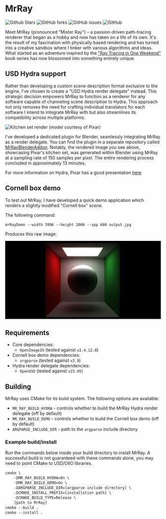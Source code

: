 # MrRay

![Github Stars](https://img.shields.io/github/stars/lijenicol/MrRay?style=flat)
![GitHub forks](https://img.shields.io/github/forks/lijenicol/MrRay?style=flat)
![GitHub issues](https://img.shields.io/github/issues/lijenicol/MrRay?style=flat)
![GitHub](https://img.shields.io/github/license/lijenicol/MrRay)

Meet MrRay (pronounced "Mister Ray") – a passion-driven path-tracing renderer 
that began as a hobby and now has taken on a life of its own. It's the result 
of my fascination with physically based rendering and has turned into a creative
sandbox where I tinker with various algorithms and ideas. What started as an 
adventure inspired by the 
["Ray Tracing in One Weekend"](https://github.com/RayTracing/raytracing.github.io) 
book series has now blossomed into something entirely unique.

## USD Hydra support

Rather than developing a custom scene description format exclusive to the engine,
I've chosen to create a "USD Hydra render delegate" instead. This strategic 
decision empowers MrRay to function as a renderer for any software capable of 
channeling scene description to Hydra. This approach not only removes the need 
for crafting individual translators for each software I intend to integrate 
MrRay with but also streamlines its compatibility across multiple platforms.

![Kitchen set render (model courtesy of Pixar)](resources/kitchenset.png)

I've developed a dedicated plugin for Blender, seamlessly integrating MrRay as
a render delegate. You can find the plugin in a separate repository called
[MrRayBlenderAddon](https://github.com/lijenicol/MrRayBlenderAddon). Notably, 
the rendered image you see above, showcasing Pixar's kitchen set, was generated 
within Blender using MrRay at a sampling rate of 150 samples per pixel. The 
entire rendering process concluded in approximately 13 minutes.

For more information on Hydra, Pixar has a good presentation 
[here](https://openusd.org/files/Siggraph2019_Hydra.pdf)

## Cornell box demo

To test out MrRay, I have developed a quick demo application which renders a
slightly modified "Cornell box" scene.

The following command:

```
mrRayDemo --width 3996 --height 2000 --spp 600 output.jpg
```

Produces this raw image:

![Cornell box demo](resources/cornellboxraw.jpg)

## Requirements

- Core dependencies:
  - `OpenImageIO` (tested against `v2.4.12.0`)
- Cornell box demo dependencies:
  - `argparse` (tested against `v2.9`)
- Hydra render delegate dependencies:
  - `OpenUSD` (tested against `v23.05`)

## Building

MrRay uses CMake for its build system. The following options are available:

- `MR_RAY_BUILD_HYDRA` - controls whether to build the MrRay Hydra render delegate
  (off by default)
- `MR_RAY_BUILD_DEMO` - controls whether to build the Cornell box demo
  (off by default)
- `ARGPARSE_INCLUDE_DIR` - path to the `argparse` include directory

### Example build/install

Run the commands below inside your build directory to install MrRay. A successful 
build is not guaranteed with these commands alone, you may need to point CMake 
to USD/OIIO libraries.

```
cmake \
    -DMR_RAY_BUILD_HYDRA=On \
    -DMR_RAY_BUILD_DEMO=On \
    -DARGPARSE_INCLUDE_DIR=[argparse include directory] \
    -DCMAKE_INSTALL_PREFIX=[installation path] \
    -DCMAKE_BUILD_TYPE=Release \
    [path to MrRay]
cmake --build .
cmake --install .
```
